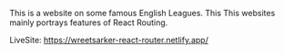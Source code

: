 This is a website on some famous English Leagues.
This This websites mainly portrays features of React Routing.

LiveSite: https://wreetsarker-react-router.netlify.app/
